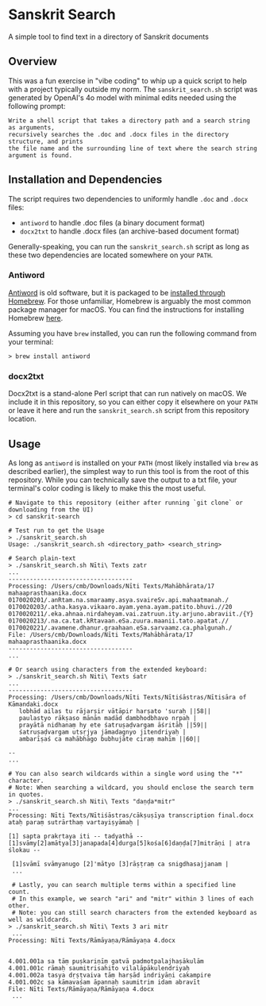 # Sanskrit Search

A simple tool to find text in a directory of Sanskrit documents

## Overview

This was a fun exercise in "vibe coding" to whip up a quick script to help with a project
typically outside my norm. The `sanskrit_search.sh` script was generated by OpenAI's 4o
model with minimal edits needed using the following prompt:

```
Write a shell script that takes a directory path and a search string as arguments,
recursively searches the .doc and .docx files in the directory structure, and prints
the file name and the surrounding line of text where the search string argument is found.
```

## Installation and Dependencies

The script requires two dependencies to uniformly handle `.doc` and `.docx` files:
* `antiword` to handle .doc files (a binary document format)
* `docx2txt` to handle .docx files (an archive-based document format)

Generally-speaking, you can run the `sanskrit_search.sh` script as long as these two
dependencies are located somewhere on your `PATH`.

### Antiword

[Antiword](https://github.com/grobian/antiword) is old software, but it is packaged
to be [installed through Homebrew](https://github.com/Homebrew/homebrew-core/blob/57eb37b37b123b40641b6d067744e99c247678a7/Formula/a/antiword.rb). For those unfamiliar, Homebrew is arguably the most common package manager for macOS. You can find the instructions for installing Homebrew [here](https://brew.sh).

Assuming you have `brew` installed, you can run the following command from your terminal:
```
> brew install antiword
```

### docx2txt

Docx2txt is a stand-alone Perl script that can run natively on macOS. We include it in this
repository, so you can either copy it elsewhere on your `PATH` or leave it here and run the 
`sanskrit_search.sh` script from this repository location.

## Usage

As long as `antiword` is installed on your `PATH` (most likely installed via `brew` as described
earlier), the simplest way to run this tool is from the root of this repository. While you can
technically save the output to a txt file, your terminal's color coding is likely to make this
the most useful.

```
# Navigate to this repository (either after running `git clone` or downloading from the UI)
> cd sanskrit-search

# Test run to get the Usage
> ./sanskrit_search.sh
Usage: ./sanskrit_search.sh <directory_path> <search_string>

# Search plain-text
> ./sanskrit_search.sh Nīti\ Texts zatr
...
-----------------------------------
Processing: /Users/cmb/Downloads/Nīti Texts/Mahābhārata/17 mahaaprasthaanika.docx
0170020201/.anRtam.na.smaraamy.asya.svaireSv.api.mahaatmanah./
0170020203/.atha.kasya.vikaaro.ayam.yena.ayam.patito.bhuvi.//20
0170020211/.eka.ahnaa.nirdaheyam.vai.zatruun.ity.arjuno.abraviit./{Y}
0170020213/.na.ca.tat.kRtavaan.eSa.zuura.maanii.tato.apatat.//
0170020221/.avamene.dhanur.graahaan.eSa.sarvaamz.ca.phalgunah./
File: /Users/cmb/Downloads/Nīti Texts/Mahābhārata/17 mahaaprasthaanika.docx
-----------------------------------
...

# Or search using characters from the extended keyboard:
> ./sanskrit_search.sh Niti\ Texts śatr
...
-----------------------------------
Processing: /Users/cmb/Downloads/Nīti Texts/Nītiśāstras/Nītisāra of Kāmandaki.docx
   lobhād ailas tu rājarṣir vātāpir harṣato 'suraḥ ||58||
   paulastyo rākṣaso mānān madād dambhodbhavo nṛpaḥ |
   prayātā nidhanaṃ hy ete śatruṣaḍvargam āśritāḥ ||59||
   śatruṣaḍvargam utsṛjya jāmadagnyo jitendriyaḥ |
   ambarīṣaś ca mahābhāgo bubhujāte ciraṃ mahīm ||60||

--
...

# You can also search wildcards within a single word using the "*" character.
# Note: When searching a wildcard, you should enclose the search term in quotes.
> ./sanskrit_search.sh Niti\ Texts "daṇḍa*mitr"
...
Processing: Nīti Texts/Nītiśāstras/cākṣuṣīya transcription final.docx
ataḥ paraṃ sutrārthaṃ vartayiṣyāmaḥ |

[1] sapta prakṛtaya iti -- tadyathā -- [1]svāmy[2]amātya[3]janapada[4]durga[5]kośa[6]daṇḍa[7]mitrāṇi | atra ślokau --

 [1]svāmī svāmyanugo [2]'mātyo [3]rāṣṭraṃ ca snigdhasajjanam |
 ...

 # Lastly, you can search multiple terms within a specified line count.
 # In this example, we search "ari" and "mitr" within 3 lines of each other.
 # Note: you can still search characters from the extended keyboard as well as wildcards.
> ./sanskrit_search.sh Nīti\ Texts 3 ari mitr
 ...
Processing: Nīti Texts/Rāmāyaṇa/Rāmāyaṇa 4.docx


4.001.001a sa tāṃ puṣkariṇīṃ gatvā padmotpalajhaṣākulām
4.001.001c rāmaḥ saumitrisahito vilalāpākulendriyaḥ
4.001.002a tasya dṛṣṭvaiva tāṃ harṣād indriyāṇi cakampire
4.001.002c sa kāmavaśam āpannaḥ saumitrim idam abravīt
File: Nīti Texts/Rāmāyaṇa/Rāmāyaṇa 4.docx
 ...
```
